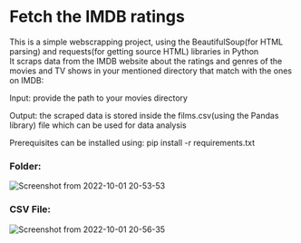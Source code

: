 # Fetch the IMDB ratings
This is a simple webscrapping project, using the BeautifulSoup(for HTML parsing) and requests(for getting source HTML) libraries in Python<br>
It scraps data from the IMDB website about the ratings and genres of the movies and TV shows in your mentioned directory that match with the ones on IMDB:

Input: provide the path to your movies directory

Output: the scraped data is stored inside the films.csv(using the Pandas library) file which can be used for data analysis

Prerequisites can be installed using: pip install -r requirements.txt

### Folder:

![Screenshot from 2022-10-01 20-53-53](https://user-images.githubusercontent.com/78522965/193420160-1ebb8d47-41d8-4096-8711-52581db8ff33.png)

### CSV File:

![Screenshot from 2022-10-01 20-56-35](https://user-images.githubusercontent.com/78522965/193420202-4c66d537-fa54-4949-ade9-5dd5fce9d32a.png)
